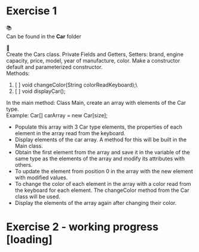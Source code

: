 # Exercise 1 
📚\
Can be found in the **Car** folder

📝\
Create the Cars class. Private Fields and Getters, Setters: brand, engine capacity, price, model, year of manufacture, color. Make a constructor default and parameterized constructor.\
Methods: 
1. [ ] void changeColor(String colorReadKeyboard);\
2. [ ] void displayCar();

In the main method: Class Main, create an array with elements of the Car type.\
Example: Car[] carArray = new Car[size];
- Populate this array with 3 Car type elements, the properties of each element in the array read from the keyboard.
- Display elements of the car array. A method for this will be built in the Main class.
- Obtain the first element from the array and save it in the variable of the same type as the elements of the array and modify its attributes with others.
- To update the element from position 0 in the array with the new element with modified values.
- To change the color of each element in the array with a color read from the keyboard for each element. The changeColor method from the Car class will be used.
- Display the elements of the array again after changing their color.

# Exercise 2 - working progress [loading]
